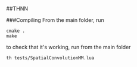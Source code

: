 ##THNN

###Compiling
From the main folder, run
```
cmake .
make
```

to check that it's working, run from the main folder
```
th tests/SpatialConvolutionMM.lua
```
